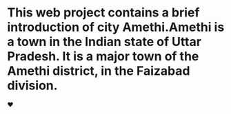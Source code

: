 # This web project contains a brief introduction of city Amethi.Amethi is a town in the Indian state of Uttar Pradesh. It is a major town of the Amethi district, in the Faizabad division.  
:heart: